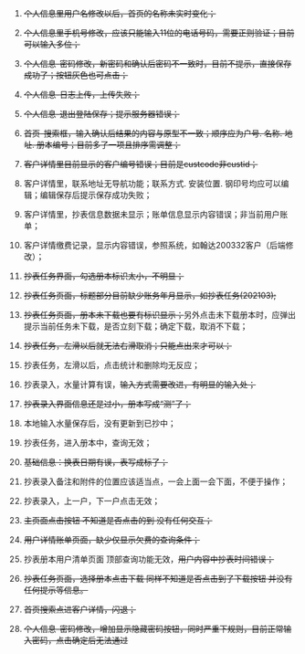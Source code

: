 1. ~~个人信息里用户名修改以后，首页的名称未实时变化；~~

2. ~~个人信息里手机号修改，应该只能输入11位的电话号码，需要正则验证；目前可以输入多位；~~

3. ~~个人信息-密码修改，新密码和确认后密码不一致时，目前不提示，直接保存成功了；按钮灰色也可点击；~~

4. ~~个人信息-日志上传，上传失败；~~

5. ~~个人信息-退出登陆保存；提示服务器错误；~~

6. ~~首页-搜索框，输入确认后结果的内容与原型不一致；顺序应为户号. 名称. 地址. 册本编号；目前多了一项且排序需调整；~~

7. ~~客户详情里目前显示的客户编号错误；目前是custcode非custid；~~

8. 客户详情里，联系地址无导航功能；联系方式. 安装位置. 钢印号均应可以编辑；编辑保存后提示保存成功失败；

9. 客户详情里，抄表信息数据未显示；账单信息显示内容错误；非当前用户账单；

10. 客户详情缴费记录，显示内容错误，参照系统，如翰达200332客户（后端修改）；

11. ~~抄表任务界面，勾选册本标识太小，不明显；~~

12. ~~抄表任务页面，标题部分目前缺少账务年月显示，如抄表任务(202103);~~

13. ~~抄表任务页面，册本未下载也要有标识显示；~~另外点击未下载册本时，应弹出提示当前任务未下载，是否立刻下载；确定下载，取消不下载；

14. ~~抄表任务，左滑以后就无法右滑取消；只能点出来才可以；~~

15. 抄表任务，左滑以后，点击统计和删除均无反应；
16. 抄表录入，水量计算有误，~~输入方式需要改进，有明显的输入处；~~

17. ~~抄表录入界面信息还是过小，册本写成“测”了；~~

18. 本地输入水量保存后，没有更新到已抄中；

19. 抄表任务，进入册本中，查询无效；

20. ~~基础信息：换表日期有误，表写成标了；~~

21. 抄表录入备注和附件的位置应该适当点，一会上面一会下面，不便于操作；

22. 抄表录入，上一户，下一户点击无效；

23. ~~主页面点击按钮 不知道是否点击的到 没有任何交互；~~

24. ~~用户详情账单页面，缺少仅显示欠费的查询条件；~~

25. 抄表册本用户清单页面 顶部查询功能无效，~~用户内容中抄表时间错误；~~

26. ~~抄表任务页面，选择册本点击下载 同样不知道是否点击到了下载按钮 并没有任何提示等信息。~~
27. ~~首页搜索点进客户详情，闪退；~~
28. ~~个人信息-密码修改，增加显示隐藏密码按钮，同时严重下规则，目前正常输入密码，点击确定后无法通过~~